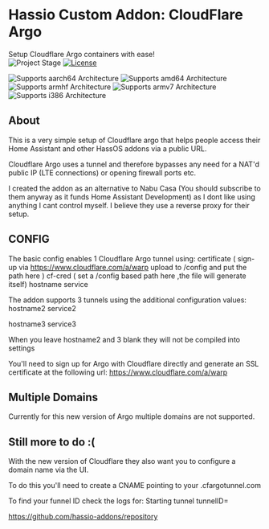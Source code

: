 # Hassio Custom Addon: CloudFlare Argo

Setup Cloudflare Argo containers with ease! <br />
![Project Stage][project-stage-shield]
[![License][license-shield]](LICENSE.md)

![Supports aarch64 Architecture][aarch64-shield]
![Supports amd64 Architecture][amd64-shield]
![Supports armhf Architecture][armhf-shield]
![Supports armv7 Architecture][armv7-shield]
![Supports i386 Architecture][i386-shield]

## About

This is a very simple setup of Cloudflare argo that helps people access their Home Assistant and other HassOS addons via a public URL.

Cloudflare Argo uses a tunnel and therefore bypasses any need for a NAT'd public IP (LTE connections) or opening firewall ports etc.

I created the addon as an alternative to Nabu Casa (You should subscribe to them anyway as it funds Home Assistant Development) as I dont like using anything I cant control myself. I believe they use a reverse proxy for their setup.

## CONFIG

The basic config enables 1 Cloudflare Argo tunnel using:
certificate ( sign-up via https://www.cloudflare.com/a/warp upload to /config and put the path here )
cf-cred ( set a /config based path here ,the file will generate itself)
hostname
service

The addon supports 3 tunnels using the additional configuration values:
hostname2
service2

hostname3
service3


When you leave hostname2 and 3 blank they will not be compiled into settings

You'll need to sign up for Argo with Cloudflare directly and generate an SSL certificate at the following url:
https://www.cloudflare.com/a/warp

## Multiple Domains
Currently for this new version of Argo multiple domains are not supported.

## Still more to do :(
With the new version of Cloudflare they also want you to configure a domain name via the UI.

To do this you'll need to create a CNAME pointing to your <Tunnel ID>.cfargotunnel.com

To find your funnel ID check the logs for:
Starting tunnel tunnelID=<ID>

<https://github.com/hassio-addons/repository>


[aarch64-shield]: https://img.shields.io/badge/aarch64-yes-green.svg
[amd64-shield]: https://img.shields.io/badge/amd64-yes-green.svg
[armhf-shield]: https://img.shields.io/badge/armhf-yes-green.svg
[armv7-shield]: https://img.shields.io/badge/armv7-yes-green.svg
[commits]: https://github.com/wlatic/hassio.addons/addon-cloudflare-argo/commits/master
[contributors]: https://github.com/wlatic/hassio.addons/addon-cloudflare-argo/graphs/contributors
[forum-shield]: https://img.shields.io/badge/community-forum-brightgreen.svg
[frenck]: https://github.com/wlatic
[gitlabci]: https://gitlab.com/wlatic/hassio.addons/addon-cloudflare-argo/pipelines
[home-assistant]: https://home-assistant.io
[i386-shield]: https://img.shields.io/badge/i386-yes-green.svg
[issue]: https://github.com/wlatic/hassio.addons/addon-cloudflare-argo/issues
[keepchangelog]: http://keepachangelog.com/en/1.0.0/
[license-shield]: https://img.shields.io/github/license/hassio-addons/addon-vscode.svg
[maintenance-shield]: https://img.shields.io/maintenance/yes/2020.svg
[project-stage-shield]: https://img.shields.io/badge/Project%20Stage-Development-yellowgreen.svg
[reddit]: https://reddit.com/r/homeassistant
[releases]: https://github.com/wlatic/hassio.addons/addon-cloudflare-argo/releases
[repository]: https://github.com/wlatic/hassio.addons/repository
[semver]: http://semver.org/spec/v2.0.0.htm
[ubuntu-packages]: https://packages.ubuntu.com
